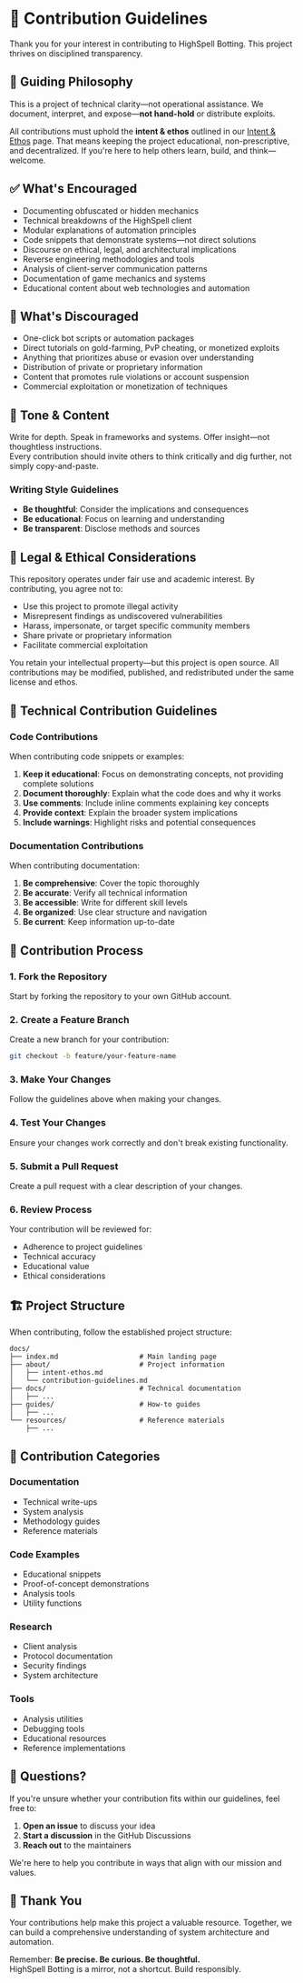 # 🤝 Contribution Guidelines

Thank you for your interest in contributing to HighSpell Botting. This project thrives on disciplined transparency.

## 📜 Guiding Philosophy

This is a project of technical clarity—not operational assistance. We document, interpret, and expose—**not hand-hold** or distribute exploits.

All contributions must uphold the **intent & ethos** outlined in our [Intent & Ethos](intent-ethos.md) page. That means keeping the project educational, non-prescriptive, and decentralized. If you're here to help others learn, build, and think—welcome.

## ✅ What's Encouraged

- Documenting obfuscated or hidden mechanics  
- Technical breakdowns of the HighSpell client  
- Modular explanations of automation principles  
- Code snippets that demonstrate systems—not direct solutions  
- Discourse on ethical, legal, and architectural implications  
- Reverse engineering methodologies and tools
- Analysis of client-server communication patterns
- Documentation of game mechanics and systems
- Educational content about web technologies and automation

## 🚫 What's Discouraged

- One-click bot scripts or automation packages   
- Direct tutorials on gold-farming, PvP cheating, or monetized exploits  
- Anything that prioritizes abuse or evasion over understanding
- Distribution of private or proprietary information
- Content that promotes rule violations or account suspension
- Commercial exploitation or monetization of techniques

## 🧠 Tone & Content

Write for depth. Speak in frameworks and systems. Offer insight—not thoughtless instructions.  
Every contribution should invite others to think critically and dig further, not simply copy-and-paste.

### Writing Style Guidelines

- **Be thoughtful**: Consider the implications and consequences
- **Be educational**: Focus on learning and understanding
- **Be transparent**: Disclose methods and sources

## 📖 Legal & Ethical Considerations

This repository operates under fair use and academic interest. By contributing, you agree not to:
- Use this project to promote illegal activity  
- Misrepresent findings as undiscovered vulnerabilities  
- Harass, impersonate, or target specific community members  
- Share private or proprietary information
- Facilitate commercial exploitation

You retain your intellectual property—but this project is open source. All contributions may be modified, published, and redistributed under the same license and ethos.

## 🔧 Technical Contribution Guidelines

### Code Contributions

When contributing code snippets or examples:

1. **Keep it educational**: Focus on demonstrating concepts, not providing complete solutions
2. **Document thoroughly**: Explain what the code does and why it works
3. **Use comments**: Include inline comments explaining key concepts
4. **Provide context**: Explain the broader system implications
5. **Include warnings**: Highlight risks and potential consequences

### Documentation Contributions

When contributing documentation:

1. **Be comprehensive**: Cover the topic thoroughly
2. **Be accurate**: Verify all technical information
3. **Be accessible**: Write for different skill levels
4. **Be organized**: Use clear structure and navigation
5. **Be current**: Keep information up-to-date

## 📝 Contribution Process

### 1. Fork the Repository
Start by forking the repository to your own GitHub account.

### 2. Create a Feature Branch
Create a new branch for your contribution:
```bash
git checkout -b feature/your-feature-name
```

### 3. Make Your Changes
Follow the guidelines above when making your changes.

### 4. Test Your Changes
Ensure your changes work correctly and don't break existing functionality.

### 5. Submit a Pull Request
Create a pull request with a clear description of your changes.

### 6. Review Process
Your contribution will be reviewed for:
- Adherence to project guidelines
- Technical accuracy
- Educational value
- Ethical considerations

## 🏗️ Project Structure

When contributing, follow the established project structure:

```
docs/
├── index.md                    # Main landing page
├── about/                      # Project information
│   ├── intent-ethos.md
│   └── contribution-guidelines.md
├── docs/                       # Technical documentation
│   ├── ...
├── guides/                     # How-to guides
│   ├── ...
└── resources/                  # Reference materials
    ├── ...
```

## 🎯 Contribution Categories

### Documentation
- Technical write-ups
- System analysis
- Methodology guides
- Reference materials

### Code Examples
- Educational snippets
- Proof-of-concept demonstrations
- Analysis tools
- Utility functions

### Research
- Client analysis
- Protocol documentation
- Security findings
- System architecture

### Tools
- Analysis utilities
- Debugging tools
- Educational resources
- Reference implementations

## 🤔 Questions?

If you're unsure whether your contribution fits within our guidelines, feel free to:

1. **Open an issue** to discuss your idea
2. **Start a discussion** in the GitHub Discussions
3. **Reach out** to the maintainers

We're here to help you contribute in ways that align with our mission and values.

## 🙏 Thank You

Your contributions help make this project a valuable resource. Together, we can build a comprehensive understanding of system architecture and automation.

Remember: **Be precise. Be curious. Be thoughtful.**  
HighSpell Botting is a mirror, not a shortcut. Build responsibly. 